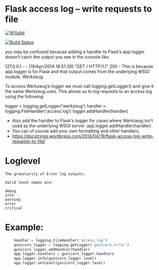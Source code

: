 # Flask access log – write requests to file

[![N|Solid](https://cldup.com/dTxpPi9lDf.thumb.png)](https://nodesource.com/products/nsolid)

[![Build Status](https://travis-ci.org/joemccann/dillinger.svg?branch=master)](https://travis-ci.org/joemccann/dillinger)

you may be confused because adding a handler to Flask’s app.logger doesn’t catch the output you see in the console like:

127.0.0.1 - - [19/Apr/2014 18:51:26] "GET / HTTP/1.1" 200 -
This is because app.logger is for Flask and that output comes from the underlying WSGI module, Werkzeug.

To access Werkzeug’s logger we must call logging.getLogger() and give it the name Werkzeug uses. This allows us to log requests to an access log using the following:

logger = logging.getLogger('werkzeug')
handler = logging.FileHandler('access.log')
logger.addHandler(handler)

- Also add the handler to Flask's logger for cases
where Werkzeug isn't used as the underlying WSGI server.
app.logger.addHandler(handler)
- You can of course add your own formatting and other handlers.
- https://docstrings.wordpress.com/2014/04/19/flask-access-log-write-requests-to-file/

# Loglevel
    The granularity of Error log outputs.

    Valid level names are:

    debug
    info
    warning
    error
    critical

# Example:
```python 
    handler = logging.FileHandler('access.log')
    gunicorn_logger = logging.getLogger('gunicorn.error')
    gunicorn_logger.addHandler(handler)
    app.logger.handlers = gunicorn_logger.handlers
    app.logger.info(gunicorn_logger.level)
    app.logger.setLevel(gunicorn_logger.level)
```
